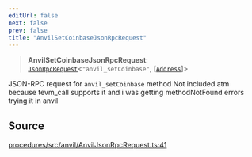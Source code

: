 ```yaml
---
editUrl: false
next: false
prev: false
title: "AnvilSetCoinbaseJsonRpcRequest"
---
```


> **AnvilSetCoinbaseJsonRpcRequest**: [`JsonRpcRequest`](/reference/tevm/jsonrpc/type-aliases/jsonrpcrequest/)\<`"anvil_setCoinbase"`, [[`Address`](/reference/tevm/utils/type-aliases/address/)]\>

JSON-RPC request for `anvil_setCoinbase` method
Not included atm because tevm_call supports it and i was getting methodNotFound errors trying it in anvil

## Source

[procedures/src/anvil/AnvilJsonRpcRequest.ts:41](https://github.com/evmts/tevm-monorepo/blob/main/packages/procedures/src/anvil/AnvilJsonRpcRequest.ts#L41)
